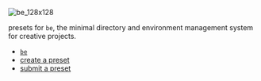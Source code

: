 ![be_128x128](https://cloud.githubusercontent.com/assets/2152766/8178025/88473a6c-1402-11e5-80a6-ddc8481815ba.png)

presets for `be`, the minimal directory and environment management system for creative projects.

- [`be`](https://github.com/mottosso/be)
- [create a preset](https://github.com/mottosso/be-presets/wiki/create-a-preset)
- [submit a preset](https://github.com/mottosso/be-presets/wiki/submit-a-preset)
